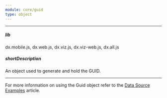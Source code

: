 ```yaml
---
module: core/guid
type: object
---
```

---
##### lib
dx.mobile.js, dx.web.js, dx.viz.js, dx.viz-web.js, dx.all.js

##### shortDescription
An object used to generate and hold the GUID.

---
For more information on using the Guid object refer to the [Data Source Examples](/Documentation/Guide/Data_Layer/Data_Source_Examples/#Data_Source_Examples_OData_GUIDs) article.